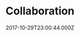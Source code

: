 ---
title: "Collaboration"
image: "https://i.imgur.com/cW6VPPn.png"
date: "2017-10-29T23:00:44.000Z"
video:
  type: "vimeo"
  id: 240401084
speaker:
  name: "Rob Yanike"
  permalink: "rob-yanike"
series: "lets-move"
---